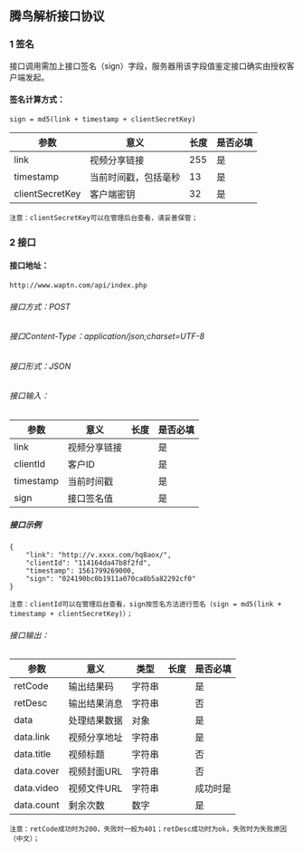 ##  腾鸟解析接口协议

### 1 签名
接口调用需加上接口签名（sign）字段，服务器用该字段值鉴定接口确实由授权客户端发起。
#### 签名计算方式：
```
sign = md5(link + timestamp + clientSecretKey)
```
参数|意义|长度|是否必填
---|---|---|---
link | 视频分享链接| 255 |是
timestamp | 当前时间戳，包括毫秒 | 13 | 是
clientSecretKey | 客户端密钥| 32 |是

```
注意：clientSecretKey可以在管理后台查看，请妥善保管；
```

### 2 接口
#### 接口地址：
```
http://www.waptn.com/api/index.php
```
###### 接口方式：POST
###### 接口Content-Type：application/json;charset=UTF-8
###### 接口形式：JSON

###### 接口输入：

参数|意义|长度|是否必填
---|---|---|---
link | 视频分享链接 ||是
clientId|客户ID||是
timestamp|当前时间戳||是
sign|接口签名值||是

##### 接口示例
```
{
	"link": "http://v.xxxx.com/hq8aox/",
	"clientId": "114164da47b8f2fd",
	"timestamp": 1561799269000,
	"sign": "024190bc0b1911a070ca8b5a82292cf0"
}
```
```
注意：clientId可以在管理后台查看，sign按签名方法进行签名（sign = md5(link + timestamp + clientSecretKey)）；
```

###### 接口输出：
参数|意义|类型|长度|是否必填
---|---|---|---|---
retCode | 输出结果码 | 字符串 | |是
retDesc | 输出结果消息 | 字符串| | 否
data | 处理结果数据 | 对象 | |是
data.link| 视频分享地址| 字符串 ||是
data.title| 视频标题 | 字符串| |否
data.cover| 视频封面URL| 字符串| |否
data.video| 视频文件URL| 字符串| |成功时是
data.count| 剩余次数| 数字| |是

```
注意：retCode成功时为200，失败时一般为401；retDesc成功时为ok，失败时为失败原因（中文）；
```

